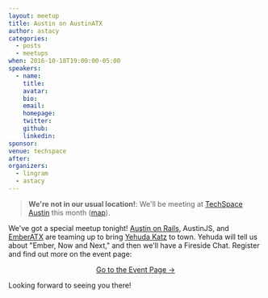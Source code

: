 ```yaml
---
layout: meetup
title: Austin on AustinATX
author: astacy
categories:
  - posts
  - meetups
when: 2016-10-18T19:00:00-05:00
speakers:
  - name:
    title:
    avatar:
    bio:
    email:
    homepage:
    twitter:
    github:
    linkedin:
sponsor:
venue: techspace
after:
organizers:
  - lingram
  - astacy
---
```


> **We're not in our usual location!**: We'll be meeting at <a href="https://www.techspace.com/spaces/austin/cbd/">TechSpace Austin</a> this month ([map](http://maps.google.com/?q=98%20San%20Jacinto%20Blvd.%20Austin,%20TX,%2078701)).

We've got a special meetup tonight! [Austin on Rails](http://www.austinonrails.org/), AustinJS, and [EmberATX](http://www.meetup.com/Ember-ATX/) are teaming up to bring [Yehuda Katz](http://yehudakatz.com/) to town. Yehuda will tell us about "Ember, Now and Next," and then we'll have a Fireside Chat. Register and find out more on the event page:

<div style="text-align: center;">
  <a style="display: inline-block;"
     class="ajs-box"
     href="https://www.eventbrite.com/e/austin-on-austinatx-featuring-yehuda-katz-tickets-27748133414">Go to the Event Page &rarr;</a>
</div>

Looking forward to seeing you there!
